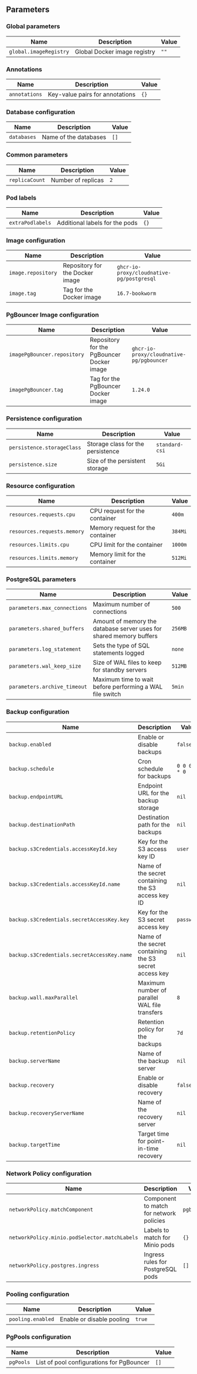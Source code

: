 ## Parameters

### Global parameters

| Name                   | Description                  | Value |
| ---------------------- | ---------------------------- | ----- |
| `global.imageRegistry` | Global Docker image registry | `""`  |

### Annotations

| Name          | Description                     | Value |
| ------------- | ------------------------------- | ----- |
| `annotations` | Key-value pairs for annotations | `{}`  |

### Database configuration

| Name        | Description           | Value |
| ----------- | --------------------- | ----- |
| `databases` | Name of the databases | `[]`  |

### Common parameters

| Name           | Description        | Value |
| -------------- | ------------------ | ----- |
| `replicaCount` | Number of replicas | `2`   |

### Pod labels

| Name             | Description                    | Value |
| ---------------- | ------------------------------ | ----- |
| `extraPodlabels` | Additional labels for the pods | `{}`  |

### Image configuration

| Name               | Description                     | Value                                     |
| ------------------ | ------------------------------- | ----------------------------------------- |
| `image.repository` | Repository for the Docker image | `ghcr-io-proxy/cloudnative-pg/postgresql` |
| `image.tag`        | Tag for the Docker image        | `16.7-bookworm`                           |

### PgBouncer Image configuration

| Name                        | Description                               | Value                                    |
| --------------------------- | ----------------------------------------- | ---------------------------------------- |
| `imagePgBouncer.repository` | Repository for the PgBouncer Docker image | `ghcr-io-proxy/cloudnative-pg/pgbouncer` |
| `imagePgBouncer.tag`        | Tag for the PgBouncer Docker image        | `1.24.0`                                 |

### Persistence configuration

| Name                       | Description                       | Value          |
| -------------------------- | --------------------------------- | -------------- |
| `persistence.storageClass` | Storage class for the persistence | `standard-csi` |
| `persistence.size`         | Size of the persistent storage    | `5Gi`          |

### Resource configuration

| Name                        | Description                      | Value   |
| --------------------------- | -------------------------------- | ------- |
| `resources.requests.cpu`    | CPU request for the container    | `400m`  |
| `resources.requests.memory` | Memory request for the container | `384Mi` |
| `resources.limits.cpu`      | CPU limit for the container      | `1000m` |
| `resources.limits.memory`   | Memory limit for the container   | `512Mi` |

### PostgreSQL parameters

| Name                         | Description                                                         | Value   |
| ---------------------------- | ------------------------------------------------------------------- | ------- |
| `parameters.max_connections` | Maximum number of connections                                       | `500`   |
| `parameters.shared_buffers`  | Amount of memory the database server uses for shared memory buffers | `256MB` |
| `parameters.log_statement`   | Sets the type of SQL statements logged                              | `none`  |
| `parameters.wal_keep_size`   | Size of WAL files to keep for standby servers                       | `512MB` |
| `parameters.archive_timeout` | Maximum time to wait before performing a WAL file switch            | `5min`  |

### Backup configuration

| Name                                        | Description                                            | Value         |
| ------------------------------------------- | ------------------------------------------------------ | ------------- |
| `backup.enabled`                            | Enable or disable backups                              | `false`       |
| `backup.schedule`                           | Cron schedule for backups                              | `0 0 0 * * 0` |
| `backup.endpointURL`                        | Endpoint URL for the backup storage                    | `nil`         |
| `backup.destinationPath`                    | Destination path for the backups                       | `nil`         |
| `backup.s3Credentials.accessKeyId.key`      | Key for the S3 access key ID                           | `user`        |
| `backup.s3Credentials.accessKeyId.name`     | Name of the secret containing the S3 access key ID     | `nil`         |
| `backup.s3Credentials.secretAccessKey.key`  | Key for the S3 secret access key                       | `password`    |
| `backup.s3Credentials.secretAccessKey.name` | Name of the secret containing the S3 secret access key | `nil`         |
| `backup.wall.maxParallel`                   | Maximum number of parallel WAL file transfers          | `8`           |
| `backup.retentionPolicy`                    | Retention policy for the backups                       | `7d`          |
| `backup.serverName`                         | Name of the backup server                              | `nil`         |
| `backup.recovery`                           | Enable or disable recovery                             | `false`       |
| `backup.recoveryServerName`                 | Name of the recovery server                            | `nil`         |
| `backup.targetTime`                         | Target time for point-in-time recovery                 | `nil`         |

### Network Policy configuration

| Name                                          | Description                             | Value       |
| --------------------------------------------- | --------------------------------------- | ----------- |
| `networkPolicy.matchComponent`                | Component to match for network policies | `pgbouncer` |
| `networkPolicy.minio.podSelector.matchLabels` | Labels to match for Minio pods          | `{}`        |
| `networkPolicy.postgres.ingress`              | Ingress rules for PostgreSQL pods       | `[]`        |

### Pooling configuration

| Name              | Description               | Value  |
| ----------------- | ------------------------- | ------ |
| `pooling.enabled` | Enable or disable pooling | `true` |

### PgPools configuration

| Name      | Description                               | Value |
| --------- | ----------------------------------------- | ----- |
| `pgPools` | List of pool configurations for PgBouncer | `[]`  |

